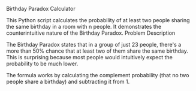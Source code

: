 Birthday Paradox Calculator

This Python script calculates the probability of at least two people sharing the same birthday in a room with n people. It demonstrates the counterintuitive nature of the Birthday Paradox.
Problem Description

The Birthday Paradox states that in a group of just 23 people, there's a more than 50% chance that at least two of them share the same birthday. This is surprising because most people would intuitively expect the probability to be much lower.

The formula works by calculating the complement probability (that no two people share a birthday) and subtracting it from 1.
